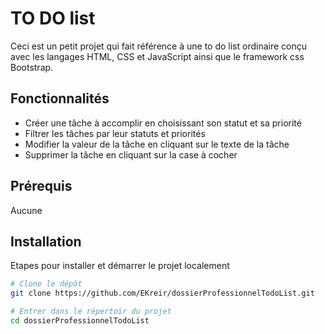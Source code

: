 # TO DO list

Ceci est un petit projet qui fait référence à une to do list ordinaire conçu avec les langages HTML, CSS et JavaScript ainsi que le framework css Bootstrap.

## Fonctionnalités

- Créer une tâche à accomplir en choisissant son statut et sa priorité
- Filtrer les tâches par leur statuts et priorités
- Modifier la valeur de la tâche en cliquant sur le texte de la tâche
- Supprimer la tâche en cliquant sur la case à cocher

## Prérequis

Aucune

## Installation

Etapes pour installer et démarrer le projet localement

```bash
# Clone le dépôt
git clone https://github.com/EKreir/dossierProfessionnelTodoList.git

# Entrer dans le répertoir du projet
cd dossierProfessionnelTodoList